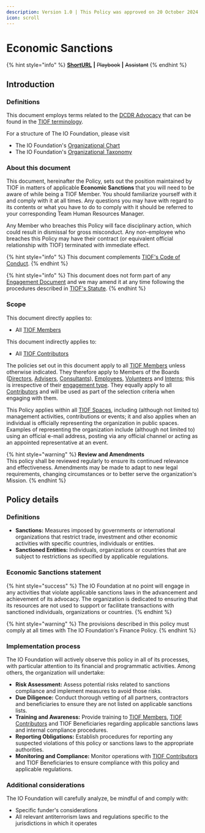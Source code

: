 ```yaml
---
description: Version 1.0 | This Policy was approved on 20 October 2024.
icon: scroll
---
```


# Economic Sanctions

{% hint style="info" %}
[**ShortURL**](https://tiof.click/TIOFPolicyEconS) **|** ~~Playbook~~ **|** ~~Assistant~~
{% endhint %}

## Introduction

### Definitions

This document employs terms related to the [DCDR Advocacy](https://tiof.click/DCDRAdvocacy) that can be found in the [TIOF terminology](https://tiof.click/TIOFTerminology).

For a structure of The IO Foundation, please visit

* The IO Foundation's [Organizational Chart](http://tiof.click/TIOFOrgChart)
* The IO Foundation's [Organizational Taxonomy](https://tiof.click/OrgTaxonomy)

### About this document

This document, hereinafter the Policy, sets out the position maintained by TIOF in matters of applicable **Economic Sanctions** that you will need to be aware of while being a TIOF Member. You should familiarize yourself with it and comply with it at all times. Any questions you may have with regard to its contents or what you have to do to comply with it should be referred to your corresponding Team Human Resources Manager.

Any Member who breaches this Policy will face disciplinary action, which could result in dismissal for gross misconduct. Any non-employee who breaches this Policy may have their contract (or equivalent official relationship with TIOF) terminated with immediate effect.

{% hint style="info" %}
This document complements [TIOF's Code of Conduct](https://tiof.click/TIOFPolicyCoC).
{% endhint %}

{% hint style="info" %}
This document does not form part of any [Engagement Document](https://tiof.click/TIOFTerminology#engagement-document) and we may amend it at any time following the procedures described in [TIOF's Statute](https://tiof.click/TIOFStatute).
{% endhint %}

### Scope

This document directly applies to:

* All [TIOF Members](https://tiof.click/TIOFTerminology#members)

This document indirectly applies to:

* All [TIOF Contributors](https://tiof.click/TIOFTerminology#contributors)

The policies set out in this document apply to all [TIOF Members](https://tiof.click/TIOFTerminology#members) unless otherwise indicated. They therefore apply to Members of the Boards ([Directors](https://tiof.click/TIOFTerminology#directors), [Advisers](https://tiof.click/TIOFTerminology#advisers), [Consultants](https://tiof.click/TIOFTerminology#consultants)), [Employees](https://tiof.click/TIOFTerminology#employees), [Volunteers](https://tiof.click/TIOFTerminology#volunteers) and [Interns](https://tiof.click/TIOFTerminology#interns); this is irrespective of their [engagement type](https://tiof.click/TIOFTerminology#engagement-type). They equally apply to all [Contributors](https://tiof.click/TIOFTerminology#contributors) and will be used as part of the selection criteria when engaging with them.

This Policy applies within all [TIOF Spaces](https://tiof.click/TIOFTerminology#spaces), including (although not limited to) management activities, contributions or events; it and also applies when an individual is officially representing the organization in public spaces. Examples of representing the organization include (although not limited to) using an official e-mail address, posting via any official channel or acting as an appointed representative at an event.

{% hint style="warning" %}
**Review and Amendments**\
This policy shall be reviewed regularly to ensure its continued relevance and effectiveness. Amendments may be made to adapt to new legal requirements, changing circumstances or to better serve the organization's Mission.
{% endhint %}

## Policy details

### Definitions

* **Sanctions:** Measures imposed by governments or international organizations that restrict trade, investment and other economic activities with specific countries, individuals or entities.
* **Sanctioned Entities:** Individuals, organizations or countries that are subject to restrictions as specified by applicable regulations.

### Economic Sanctions statement

{% hint style="success" %}
The IO Foundation at no point will engage in any activities that violate applicable sanctions laws in the advancement and achievement of its advocacy. The organization is dedicated to ensuring that its resources are not used to support or facilitate transactions with sanctioned individuals, organizations or countries.
{% endhint %}

{% hint style="warning" %}
The provisions described in this policy must comply at all times with The IO Foundation's Finance Policy.
{% endhint %}

### Implementation process

The IO Foundation will actively observe this policy in all of its processes, with particular attention to its financial and programmatic activities. Among others, the organization will undertake:&#x20;

* **Risk Assessment:** Assess potential risks related to sanctions compliance and implement measures to avoid those risks.
* **Due Diligence:** Conduct thorough vetting of all partners, contractors and beneficiaries to ensure they are not listed on applicable sanctions lists.
* **Training and Awareness:** Provide training to [TIOF Members](https://tiof.click/TIOFTerminology#members), [TIOF Contributors](https://tiof.click/TIOFTerminology#contributors) and TIOF Beneficiaries regarding applicable sanctions laws and internal compliance procedures.
* **Reporting Obligations:** Establish procedures for reporting any suspected violations of this policy or sanctions laws to the appropriate authorities.
* **Monitoring and Compliance:** Monitor operations with [TIOF Contributors](https://tiof.click/TIOFTerminology#contributors) and TIOF Beneficiaries to ensure compliance with this policy and applicable regulations.

### Additional considerations

The IO Foundation will carefully analyze, be mindful of and comply with:

* Specific funder's considerations
* All relevant antiterrorism laws and regulations specific to the jurisdictions in which it operates
